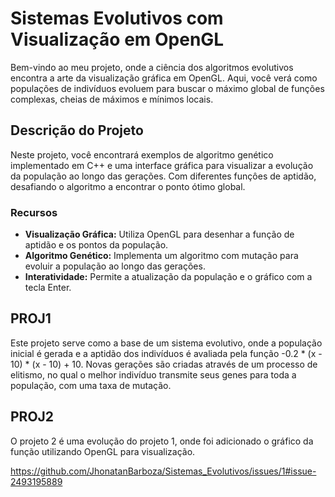 # Sistemas Evolutivos com Visualização em OpenGL

Bem-vindo ao meu projeto, onde a ciência dos algoritmos evolutivos encontra a arte da visualização gráfica em OpenGL. Aqui, você verá como populações de indivíduos evoluem para buscar o máximo global de funções complexas, cheias de máximos e mínimos locais. 

## Descrição do Projeto

Neste projeto, você encontrará exemplos de algoritmo genético implementado em C++ e uma interface gráfica para visualizar a evolução da população ao longo das gerações. Com diferentes funçôes de aptidão, desafiando o algoritmo a encontrar o ponto ótimo global.

### Recursos

- **Visualização Gráfica:** Utiliza OpenGL para desenhar a função de aptidão e os pontos da população.
- **Algoritmo Genético:** Implementa um algoritmo com mutação para evoluir a população ao longo das gerações.
- **Interatividade:** Permite a atualização da população e o gráfico com a tecla Enter.

## PROJ1

Este projeto serve como a base de um sistema evolutivo, onde a população inicial é gerada e a aptidão dos indivíduos é avaliada pela função -0.2 * (x - 10) * (x - 10) + 10. Novas gerações são criadas através de um processo de elitismo, no qual o melhor indivíduo transmite seus genes para toda a população, com uma taxa de mutação.

## PROJ2

O projeto 2 é uma evolução do projeto 1, onde foi adicionado o gráfico da função utilizando OpenGL para visualização.

https://github.com/JhonatanBarboza/Sistemas_Evolutivos/issues/1#issue-2493195889
